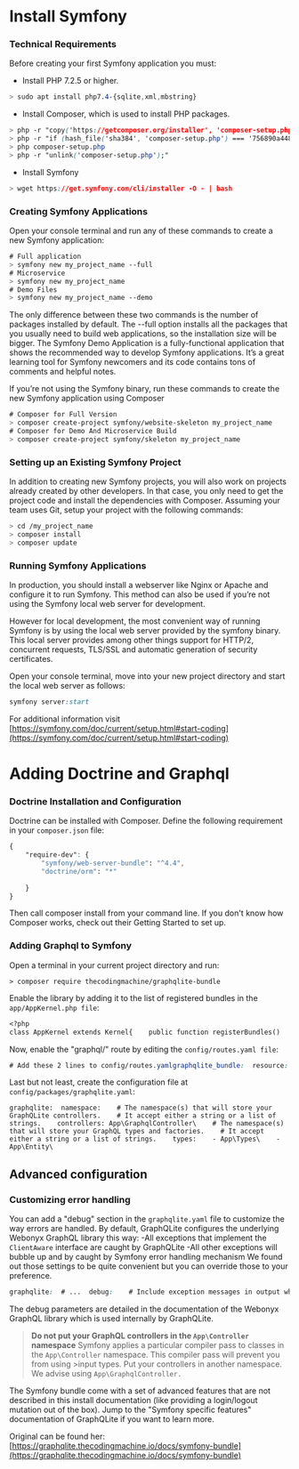 Install Symfony
=========================
### Technical Requirements
Before creating your first Symfony application you must:

- Install PHP 7.2.5 or higher.
```css
> sudo apt install php7.4-{sqlite,xml,mbstring}
```
- Install Composer, which is used to install PHP packages.

```css 
> php -r "copy('https://getcomposer.org/installer', 'composer-setup.php');"
> php -r "if (hash_file('sha384', 'composer-setup.php') === '756890a4488ce9024fc62c56153228907f1545c228516cbf63f885e036d37e9a59d27d63f46af1d4d07ee0f76181c7d3') { echo 'Installer verified'; } else { echo 'Installer corrupt'; unlink('composer-setup.php'); } echo PHP_EOL;"
> php composer-setup.php
> php -r "unlink('composer-setup.php');"
```
- Install Symfony

```css
> wget https://get.symfony.com/cli/installer -O - | bash
```

### Creating Symfony Applications

Open your console terminal and run any of these commands to create a new Symfony application:
```css
# Full application
> symfony new my_project_name --full
# Microservice
> symfony new my_project_name
# Demo Files
> symfony new my_project_name --demo
```
The only difference between these two commands is the number of packages installed by default. The --full option installs all the packages that you usually need to build web applications, so the installation size will be bigger.
The Symfony Demo Application is a fully-functional application that shows the recommended way to develop Symfony applications. It’s a great learning tool for Symfony newcomers and its code contains tons of comments and helpful notes.


If you’re not using the Symfony binary, run these commands to create the new Symfony application using Composer
```css
# Composer for Full Version
> composer create-project symfony/website-skeleton my_project_name
# Composer for Demo And Microservice Build
> composer create-project symfony/skeleton my_project_name
```

### Setting up an Existing Symfony Project

In addition to creating new Symfony projects, you will also work on projects already created by other developers. In that case, you only need to get the project code and install the dependencies with Composer. Assuming your team uses Git, setup your project with the following commands:
```css
> cd /my_project_name
> composer install
> composer update
```
### Running Symfony Applications

In production, you should install a webserver like Nginx or Apache and configure it to run Symfony. This method can also be used if you’re not using the Symfony local web server for development.

However for local development, the most convenient way of running Symfony is by using the local web server provided by the symfony binary. This local server provides among other things support for HTTP/2, concurrent requests, TLS/SSL and automatic generation of security certificates.

Open your console terminal, move into your new project directory and start the local web server as follows:
```css
symfony server:start
```

For additional information visit [https://symfony.com/doc/current/setup.html#start-coding](https://symfony.com/doc/current/setup.html#start-coding)

Adding Doctrine and Graphql
=========================
### Doctrine Installation and Configuration

Doctrine can be installed with Composer.
Define the following requirement in your `composer.json` file:
```css
{
    "require-dev": {
        "symfony/web-server-bundle": "^4.4",
        "doctrine/orm": "*"
        
    }
}
```
Then call composer install from your command line. If you don't know how Composer works, check out their Getting Started to set up.

### Adding Graphql to Symfony

Open a terminal in your current project directory and run:
```
> composer require thecodingmachine/graphqlite-bundle
```
Enable the library by adding it to the list of registered bundles in the `app/AppKernel.php file`:
```css
<?php
class AppKernel extends Kernel{    public function registerBundles()    {        $bundles = array(            // other bundles...            new TheCodingMachine\GraphQLite\Bundle\GraphQLiteBundle,        );    }}
```
Now, enable the "graphql/" route by editing the `config/routes.yaml file`:
```css
# Add these 2 lines to config/routes.yamlgraphqlite_bundle:  resource: '@GraphqliteBundle/Resources/config/routes.xml'
```
Last but not least, create the configuration file at `config/packages/graphqlite.yaml`:
```
graphqlite:  namespace:    # The namespace(s) that will store your GraphQLite controllers.    # It accept either a string or a list of strings.    controllers: App\GraphqlController\    # The namespace(s) that will store your GraphQL types and factories.    # It accept either a string or a list of strings.    types:    - App\Types\    - App\Entity\
```
## Advanced configuration
### Customizing error handling
You can add a "debug" section in the `graphqlite.yaml` file to customize the way errors are handled. By default, GraphQLite configures the underlying Webonyx GraphQL library this way:
-All exceptions that implement the `ClientAware` interface are caught by GraphQLite
-All other exceptions will bubble up and by caught by Symfony error handling mechanism
We found out those settings to be quite convenient but you can override those to your preference.
```css
graphqlite:  # ...  debug:    # Include exception messages in output when an error arises.    INCLUDE_DEBUG_MESSAGE: false    # Include stacktrace in output when an error arises.    INCLUDE_TRACE: false    # Exceptions are not caught by the engine and propagated to Symfony.    RETHROW_INTERNAL_EXCEPTIONS: false    # Exceptions that do not implement ClientAware interface are    # not caught by the engine and propagated to Symfony.    RETHROW_UNSAFE_EXCEPTIONS: true
```
The debug parameters are detailed in the documentation of the Webonyx GraphQL library which is used internally by GraphQLite.


>**Do not put your GraphQL controllers in the `App\Controller` namespace** Symfony applies a particular compiler pass to classes in the `App\Controller` namespace. This compiler pass will prevent you from using >input types. Put your controllers in another namespace. We advise using `App\GraphqlController.`

The Symfony bundle come with a set of advanced features that are not described in this install documentation (like providing a login/logout mutation out of the box). Jump to the "Symfony specific features" documentation of GraphQLite if you want to learn more.



Original can be found her:
[https://graphqlite.thecodingmachine.io/docs/symfony-bundle](https://graphqlite.thecodingmachine.io/docs/symfony-bundle)